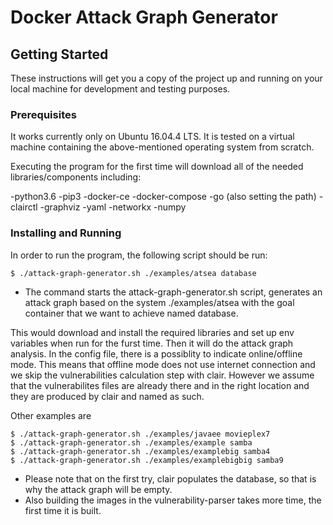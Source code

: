 # Docker Attack Graph Generator


## Getting Started

These instructions will get you a copy of the project up and running on your local machine for development and testing purposes.


### Prerequisites

It works currently only on Ubuntu 16.04.4 LTS.
It is tested on a virtual machine containing the above-mentioned operating system from scratch.

Executing the program for the first time will download all of the needed libraries/components including:

-python3.6
-pip3
-docker-ce
-docker-compose
-go (also setting the path)
-clairctl
-graphviz
-yaml
-networkx
-numpy


### Installing and Running

In order to run the program, the following script should be run:

```
$ ./attack-graph-generator.sh ./examples/atsea database

```

* The command starts the attack-graph-generator.sh script, generates an attack graph based on the system ./examples/atsea with the goal container that we want to achieve named database.

This would download and install the required libraries and set up env variables when run for the furst time. Then it will do the attack graph analysis.
In the config file, there is a possiblity to indicate online/offline mode. This means that offline mode does not use internet connection and we skip the vulnerabilities calculation step with clair. However we assume that the vulnerabilites files are already there and in the right location and they are produced by clair and named as such.

Other examples are
```
$ ./attack-graph-generator.sh ./examples/javaee movieplex7
$ ./attack-graph-generator.sh ./examples/example samba
$ ./attack-graph-generator.sh ./examples/examplebig samba4
$ ./attack-graph-generator.sh ./examples/examplebigbig samba9

```

* Please note that on the first try, clair populates the database, so that is why the attack graph will be empty.
* Also building the images in the vulnerability-parser takes more time, the first time it is built.



